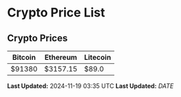 # Crypto Price List

## Crypto Prices
| Bitcoin | Ethereum | Litecoin |
| ------- | -------- | -------- |
| $91380 | $3157.15 | $89.0 |
**Last Updated:** 2024-11-19 03:35 UTC
**Last Updated:** $DATE$
